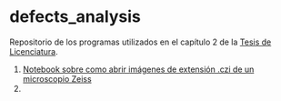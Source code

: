 # defects_analysis

Repositorio de los programas utilizados en el capítulo 2 de la [Tesis de Licenciatura](https://github.com/jrr1984/master_thesis_scratch_and_dig/blob/master/tesis_tex/main.pdf).

1. [Notebook sobre como abrir imágenes de extensión .czi de un microscopio Zeiss](https://github.com/jrr1984/defects_analysis/blob/master/zeiss_cfi.ipynb)
2.
